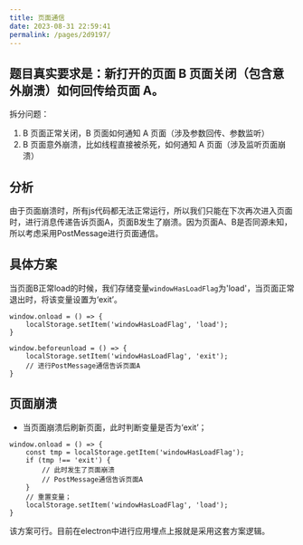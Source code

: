 ```yaml
---
title: 页面通信
date: 2023-08-31 22:59:41
permalink: /pages/2d9197/
---
```


## 题目真实要求是：新打开的页面 B 页面关闭（包含意外崩溃）如何回传给页面 A。

拆分问题：

1.  B 页面正常关闭，B 页面如何通知 A 页面（涉及参数回传、参数监听）
2.  B 页面意外崩溃，比如线程直接被杀死，如何通知 A 页面（涉及监听页面崩溃）



## 分析

由于页面崩溃时，所有js代码都无法正常运行，所以我们只能在下次再次进入页面时，进行消息传递告诉页面A，页面B发生了崩溃。因为页面A、B是否同源未知，所以考虑采用PostMessage进行页面通信。

## 具体方案

当页面B正常load的时候，我们存储变量`windowHasLoadFlag`为'load'，当页面正常退出时，将该变量设置为‘exit’。

```
window.onload = () => {
	localStorage.setItem('windowHasLoadFlag', 'load');
}

window.beforeunload = () => {
	localStorage.setItem('windowHasLoadFlag', 'exit');
	// 进行PostMessage通信告诉页面A
}
```



## 页面崩溃

* 当页面崩溃后刷新页面，此时判断变量是否为‘exit’；

```
window.onload = () => {
	const tmp = localStorage.getItem('windowHasLoadFlag');
	if (tmp !== 'exit') {
		// 此时发生了页面崩溃
		// PostMessage通信告诉页面A
	}
	// 重置变量；
	localStorage.setItem('windowHasLoadFlag', 'load');
}
```

该方案可行。目前在electron中进行应用埋点上报就是采用这套方案逻辑。